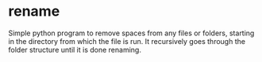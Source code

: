 # rename

Simple python program to remove spaces from any files or folders, starting in the directory from which the file is run. It recursively goes through the folder structure until it is done renaming.
